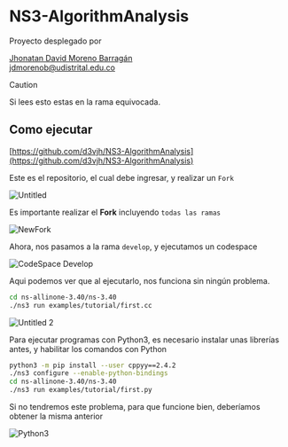 # NS3-AlgorithmAnalysis

Proyecto desplegado por 

[Jhonatan David Moreno Barragán](https://www.linkedin.com/in/jhonatanmoreno/) <br>
[jdmorenob@udistrital.edu.co](https://www.notion.so/NS3-AlgorithmAnalysis-337586f3c0224cd1b353a13d2f0a0d65?pvs=21)


> [!CAUTION]
> Si lees esto estas en la rama equivocada.

## Como ejecutar

[https://github.com/d3vjh/NS3-AlgorithmAnalysis](https://github.com/d3vjh/NS3-AlgorithmAnalysis)

Este es el repositorio, el cual debe ingresar, y realizar un `Fork`

![Untitled](https://github.com/d3vjh/NS3-AlgorithmAnalysis/assets/90933717/072032a2-370c-4487-a854-f5b3e9f7a608)

Es importante realizar el **Fork** incluyendo `todas las ramas`

![NewFork](https://github.com/d3vjh/NS3-AlgorithmAnalysis/assets/90933717/d53b979f-0deb-4f74-b527-2097caf04184)

Ahora, nos pasamos a la rama `develop`, y ejecutamos un codespace

![CodeSpace Develop](https://github.com/d3vjh/NS3-AlgorithmAnalysis/assets/90933717/6f633a71-a3d3-4a63-b0ff-6d77c9da8e94)

Aqui podemos ver que al ejecutarlo, nos funciona sin ningún problema.

```bash
cd ns-allinone-3.40/ns-3.40
./ns3 run examples/tutorial/first.cc
```
![Untitled 2](https://github.com/d3vjh/NS3-AlgorithmAnalysis/assets/90933717/3d1bf475-e560-4d16-ad8d-db01ed8831cb)

Para ejecutar programas con Python3, es necesario instalar unas librerías antes, y habilitar los comandos con Python

```bash
python3 -m pip install --user cppyy==2.4.2
./ns3 configure --enable-python-bindings
cd ns-allinone-3.40/ns-3.40
./ns3 run examples/tutorial/first.py
```

Si no tendremos este problema, para que funcione bien, deberíamos obtener la misma anterior

![Python3](https://github.com/d3vjh/NS3-AlgorithmAnalysis/assets/90933717/442f62b1-8b33-46e4-adb7-0320b8bcca84)

